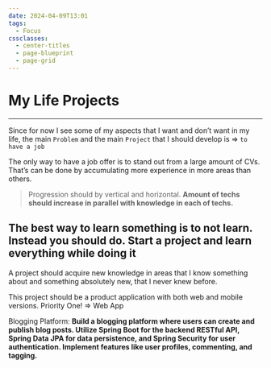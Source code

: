 ```yaml
---
date: 2024-04-09T13:01
tags:
  - Focus
cssclasses:
  - center-titles
  - page-blueprint
  - page-grid
---
```

# My Life Projects
***

Since for now I see some of my aspects that I want and don’t want in my life, the main `Problem` and the main `Project` that I should develop is => `to have a job`

The only way to have a job offer is to stand out from a large amount of CVs. That’s can be done by accumulating more experience in more areas than others.

> Progression should by vertical and horizontal. **Amount of techs should increase in parallel with knowledge in each of techs.**

## The best way to learn something is to not learn. Instead you should do. Start a project and learn everything while doing it


A project should acquire new knowledge in areas that I know something about and something absolutely new, that I never knew before.

This project should be a product application with both web and mobile versions. Priority One! => Web App

Blogging Platform: **Build a blogging platform where users can create and publish blog posts. Utilize Spring Boot for the backend RESTful API, Spring Data JPA for data persistence, and Spring Security for user authentication. Implement features like user profiles, commenting, and tagging.**

